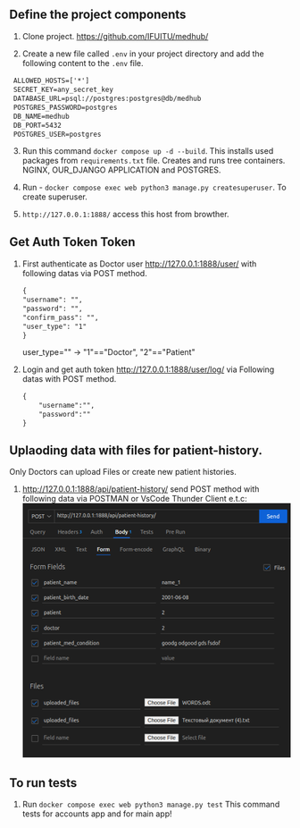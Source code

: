 
## Define the project components

1. Clone project.
    https://github.com/IFUITU/medhub/

2.  Create a new file called `.env` in your project directory and add the following content to the `.env` file.

   ```DEBUG=True
    ALLOWED_HOSTS=['*']
    SECRET_KEY=any_secret_key
    DATABASE_URL=psql://postgres:postgres@db/medhub
    POSTGRES_PASSWORD=postgres
    DB_NAME=medhub
    DB_PORT=5432
    POSTGRES_USER=postgres
   ```

3. Run this command `docker compose up -d --build`.
    This installs used packages from `requirements.txt` file.
    Creates and runs tree containers. NGINX, OUR_DJANGO APPLICATION and POSTGRES.

5. Run  - `docker compose exec web python3 manage.py createsuperuser`.
    To create superuser.

6. `http://127.0.0.1:1888/` access this host from browther.

## Get Auth Token Token
1. First authenticate as Doctor user http://127.0.0.1:1888/user/ with following datas via POST method.
    ```
    {
    "username": "",
    "password": "",
    "confirm_pass": "",
    "user_type": "1"
    }
    ```
    user_type="" -> "1"=="Doctor", "2"=="Patient"

2. Login and get auth token http://127.0.0.1:1888/user/log/ via Following datas with POST method.
    ```
    {
        "username":"",
        "password":""
    }
    ```

## Uplaoding data with files for patient-history.

Only Doctors can upload Files or create new patient histories.

1. http://127.0.0.1:1888/api/patient-history/ send POST method with following data via POSTMAN or VsCode Thunder Client e.t.c:
    ![Django example](./example.png)


## To run tests
1. Run `docker compose exec web python3 manage.py test`
    This command tests for accounts app and for main app!
